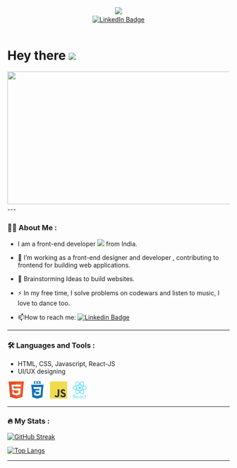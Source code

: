 <div id="header" align="center">
  <img src="https://media.giphy.com/media/1XCcD9VLQZ2Io/giphy.gif" width="100"/>
</div>
<div id="badges" align="center">
  <a href="your-linkedin-URL">
    <img src="https://img.shields.io/badge/LinkedIn-blue?style=for-the-badge&logo=linkedin&logoColor=white" alt="LinkedIn Badge"/>
  </a>
</div>
<div align="center">
<img src="https://komarev.com/ghpvc/?username=ashritha369&style=flat-square&color=blue" alt=""/>
</div>
<h1>
  Hey there
  <img src="https://media.giphy.com/media/hvRJCLFzcasrR4ia7z/giphy.gif" width="30px"/>
</h1>
<div align="center">
  <img src="https://media.giphy.com/media/xT39CV47COkGPZO3HG/giphy.gif" width="600" height="300"/>
</div>
---

### :woman_technologist: About Me :

- I am a front-end developer <img src="https://media.giphy.com/media/WUlplcMpOCEmTGBtBW/giphy.gif" width="30"> from India.

- :telescope: I’m working as a front-end designer and developer , contributing to frontend  for building web applications.

- :seedling: Brainstorming Ideas to build websites.

- :zap: In my free time, I solve problems on codewars and listen to music, I love to dance too.

- :mailbox:How to reach me: [![Linkedin Badge](https://img.shields.io/badge/-LinkedIn-blue?style=flat&logo=Linkedin&logoColor=white)](your-linkedin-url)

---

### :hammer_and_wrench: Languages and Tools :
- HTML, CSS, Javascript, React-JS
- UI/UX designing
<div>
  <img src="https://github.com/devicons/devicon/blob/master/icons/html5/html5-original.svg" title="HTML5" alt="HTML" width="40" height="40"/>&nbsp;
  <img src="https://github.com/devicons/devicon/blob/master/icons/css3/css3-plain-wordmark.svg"  title="CSS3" alt="CSS" width="40" height="40"/>&nbsp;
  <img src="https://github.com/devicons/devicon/blob/master/icons/javascript/javascript-original.svg" title="JavaScript" alt="JavaScript" width="40" height="40"/>&nbsp;
   <img src="https://github.com/devicons/devicon/blob/master/icons/react/react-original-wordmark.svg" title="React" alt="React" width="40" height="40"/>
</div>

---

### :fire: My Stats :

[![GitHub Streak](http://github-readme-streak-stats.herokuapp.com?user=ashritha369&theme=dark&background=000000)](https://git.io/streak-stats)

[![Top Langs](https://github-readme-stats.vercel.app/api/top-langs/?username=ashritha369&layout=compact&theme=vision-friendly-dark)](https://github.com/anuraghazra/github-readme-stats)

---

